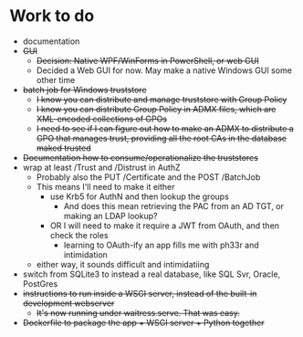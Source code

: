 # Work to do

* documentation
* ~~GUI~~ 
    * ~~Decision: Native WPF/WinForms in PowerShell, or web GUI~~
    * Decided a Web GUI for now. May make a native Windows GUI some other time
* ~~batch job for Windows truststore~~
    * ~~I know you can distribute and manage truststore with Group Policy~~
    * ~~I know you can distribute Group Policy in ADMX files, which are XML-encoded collections of GPOs~~
    * ~~I need to see if I can figure out how to make an ADMX to distribute a GPO that manages trust, providing all the root CAs in the database maked trusted~~
* ~~Documentation how to consume/operationalize the truststores~~
* wrap at least /Trust and /Distrust in AuthZ
    * Probably also the PUT /Certificate and the POST /BatchJob
    * This means I'll need to make it either 
        * use Krb5 for AuthN and then lookup the groups
            * And does this mean retrieving the PAC from an AD TGT, or making an LDAP lookup? 
        * OR I will need to make it require a JWT from OAuth, and then check the roles
            * learning to OAuth-ify an app fills me with ph33r and intimidation
    * either way, it sounds difficult and intimidatiing
* switch from SQLite3 to instead a real database, like SQL Svr, Oracle, PostGres
* ~~instructions to run inside a WSGI server, instead of the built-in development webserver~~
    * ~~It's now running under waitress.serve. That was easy.~~ 
* ~~Dockerfile to package the app + WSGI server + Python together~~